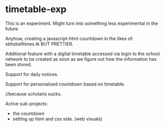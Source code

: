 timetable-exp
=============
This is an experiment. Might turn into something less experimental in the future. 

Anyhow, creating a javascript-html countdown in the likes of: sbhsbelltimes.tk BUT PRETTIER.

Additional feature with a digital timetable accessed via login to the school network to be
created as soon as we figure out how the information has been stored.

Support for daily notices.

Support for personalised countdown based on timetable. 

//because scholaris sucks. 



Active sub-projects:
- the countdown
- setting up html and css side. (web visuals)
